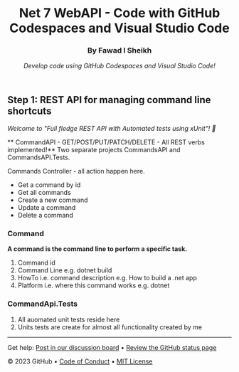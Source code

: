 <header>

<!--
  <<< Author notes: Course header >>>
  Read <https://skills.github.com/quickstart> for more information about how to build courses using this template.
  Include a 1280×640 image, course name in sentence case, and a concise description in emphasis.
  In your repository settings: enable template repository, add your 1280×640 social image, auto delete head branches.
  Next to "About", add description & tags; disable releases, packages, & environments.
  Add your open source license, GitHub uses the MIT license.
-->

# Net 7 WebAPI - Code with GitHub Codespaces and Visual Studio Code 
### By Fawad I Sheikh
_Develop code using GitHub Codespaces and Visual Studio Code!_

</header>

<!--
  <<< Author notes: Step 1 >>>
  Choose 3-5 steps for your course.
  The first step is always the hardest, so pick something easy!
  Link to docs.github.com for further explanations.
  Encourage users to open new tabs for steps!
-->

## Step 1: REST API for managing command line shortcuts

_Welcome to "Full fledge REST API with Automated tests using xUnit"! :wave:_

** CommandAPI - GET/POST/PUT/PATCH/DELETE - All REST verbs implemented!** Two separate projects CommandsAPI and CommandsAPI.Tests.

Commands Controller - all action happen here.
- Get a command by id
- Get all commands
- Create a new command
- Update a command
- Delete a command


### Command

**A command is the command line to perform a specific task.**

1. Command id
1. Command Line e.g. dotnet build
1. HowTo i.e. command description e.g. How to build a .net app
2. Platform i.e. where this command works e.g. dotnet

### CommandApi.Tests

1. All auomated unit tests reside here
1. Units tests are create for almost all functionality created by me<footer>

<!--
  <<< Author notes: Footer >>>
  Add a link to get support, GitHub status page, code of conduct, license link.
-->

---

Get help: [Post in our discussion board](https://github.com/orgs/skills/discussions/categories/code-with-codespaces) &bull; [Review the GitHub status page](https://www.githubstatus.com/)

&copy; 2023 GitHub &bull; [Code of Conduct](https://www.contributor-covenant.org/version/2/1/code_of_conduct/code_of_conduct.md) &bull; [MIT License](https://gh.io/mit)

</footer>
